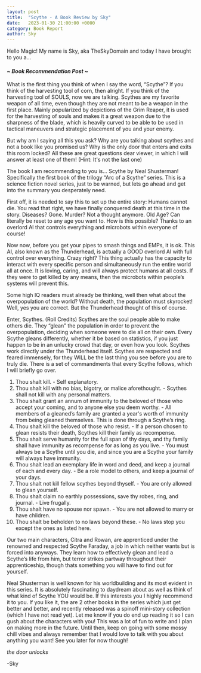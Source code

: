 ```yaml
---
layout: post
title:  "Scythe - A Book Review by Sky"
date:   2023-01-30 21:00:00 +0000
category: Book Report
author: Sky
---
```


Hello Magic! My name is Sky, aka TheSkyDomain and today I have brought to you a…
#### *~ Book Recommendation Post ~*

What is the first thing you think of when I say the word, “Scythe”? If you think of the harvesting tool of corn, then alright. If you think of the harvesting tool of SOULS, now we are talking. Scythes are my favorite weapon of all time, even though they are not meant to be a weapon in the first place. Mainly popularized by depictions of the Grim Reaper, it is used for the harvesting of souls and makes it a great weapon due to the sharpness of the blade, which is heavily curved to be able to be used in tactical maneuvers and strategic placement of you and your enemy.

But why am I saying all this you ask? Why are you talking about scythes and not a book like you promised us? Why is the only door that enters and exits this room locked? All these are great questions dear viewer, in which I will answer at least one of them! (Hint: It's not the last one)

The book I am recommending to you is… Scythe by Neal Shusterman! Specifically the first book of the trilogy “Arc of a Scythe” series. This is a science fiction novel series, just to be warned, but lets go ahead and get into the summary you desperately need.

First off, it is needed to say this to set up the entire story: Humans cannot die. You read that right, we have finally conquered death at this time in the story. Diseases? Gone. Murder? Not a thought anymore. Old Age? Can literally be reset to any age you want to. How is this possible? Thanks to an overlord AI that controls everything and microbots within everyone of course!

Now now, before you get your pipes to smash things and EMPs, it is ok. This AI, also known as the Thunderhead, is actually a GOOD overlord AI with full control over everything. Crazy right? This thing actually has the capacity to interact with every specific person and simultaneously run the entire world all at once. It is loving, caring, and will always protect humans at all costs. If they were to get killed by any means, then the microbots within people’s systems will prevent this. 

Some high IQ readers must already be thinking, well then what about the overpopulation of the world? Without death, the population must skyrocket! Well, yes you are correct. But the Thunderhead thought of this of course.

Enter, Scythes. (Roll Credits) Scythes are the soul people able to make others die. They “glean” the population in order to prevent the overpopulation, deciding when someone were to die all on their own. Every Scythe gleans differently, whether it be based on statistics, if you just happen to be in an unlucky crowd that day, or even how you look. Scythes work directly under the Thunderhead itself. Scythes are respected and feared immensely, for they WILL be the last thing you see before you are to truly die. There is a set of commandments that every Scythe follows, which I will briefly go over.

1. Thou shalt kill. - Self explanatory.
2. Thou shalt kill with no bias, bigotry, or malice aforethought. - Scythes shall not kill with any personal matters.
3. Thou shalt grant an annum of immunity to the beloved of those who accept your coming, and to anyone else you deem worthy. - All members of a gleaned’s family are granted a year's worth of immunity from being gleaned themselves. This is done through a Scythe’s ring.
4. Thou shalt kill the beloved of those who resist. - If a person chosen to glean resists their death, Scythes kill their family as recompense.
5. Thou shalt serve humanity for the full span of thy days, and thy family shall have immunity as recompense for as long as you live. - You must always be a Scythe until you die, and since you are a Scythe your family will always have immunity.
6. Thou shalt lead an exemplary life in word and deed, and keep a journal of each and every day. - Be a role model to others, and keep a journal of your days.
7. Thou shalt not kill fellow scythes beyond thyself. - You are only allowed to glean yourself. 
8. Thou shalt claim no earthly possessions, save thy robes, ring, and journal. - Live frugally. 
9. Thou shalt have no spouse nor spawn. - You are not allowed to marry or have children.
10. Thou shalt be beholden to no laws beyond these. - No laws stop you except the ones as listed here.

Our two main characters, Citra and Rowan, are apprenticed under the renowned and respected Scythe Faraday, a job in which neither wants but is forced into anyways. They learn how to effectively glean and lead a Scythe’s life from him, but terror strikes partway throughout their apprenticeship, though thats something you will have to find out for yourself.

Neal Shusterman is well known for his worldbuilding and its most evident in this series. It is absolutely fascinating to daydream about as well as think of what kind of Scythe YOU would be. If this interests you I highly recommend it to you. If you like it, the are 2 other books in the series which just get better and better, and recently released was a spinoff mini-story collection (which I have not read yet). Let me know if you do end up reading it so I can gush about the characters with you! This was a lot of fun to write and I plan on making more in the future. Until then, keep on going with some mossy chill vibes and always remember that I would love to talk with you about anything you want! See you later for now though!

*the door unlocks*

-Sky
